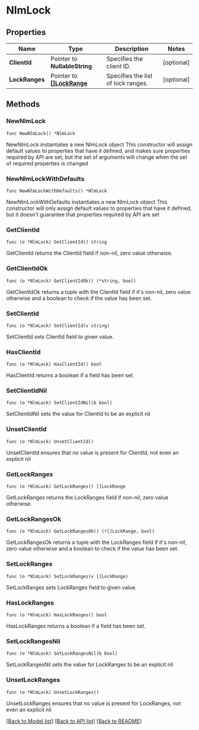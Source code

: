 # NlmLock

## Properties

Name | Type | Description | Notes
------------ | ------------- | ------------- | -------------
**ClientId** | Pointer to **NullableString** | Specifies the client ID. | [optional] 
**LockRanges** | Pointer to [**[]LockRange**](LockRange.md) | Specifies the list of lock ranges. | [optional] 

## Methods

### NewNlmLock

`func NewNlmLock() *NlmLock`

NewNlmLock instantiates a new NlmLock object
This constructor will assign default values to properties that have it defined,
and makes sure properties required by API are set, but the set of arguments
will change when the set of required properties is changed

### NewNlmLockWithDefaults

`func NewNlmLockWithDefaults() *NlmLock`

NewNlmLockWithDefaults instantiates a new NlmLock object
This constructor will only assign default values to properties that have it defined,
but it doesn't guarantee that properties required by API are set

### GetClientId

`func (o *NlmLock) GetClientId() string`

GetClientId returns the ClientId field if non-nil, zero value otherwise.

### GetClientIdOk

`func (o *NlmLock) GetClientIdOk() (*string, bool)`

GetClientIdOk returns a tuple with the ClientId field if it's non-nil, zero value otherwise
and a boolean to check if the value has been set.

### SetClientId

`func (o *NlmLock) SetClientId(v string)`

SetClientId sets ClientId field to given value.

### HasClientId

`func (o *NlmLock) HasClientId() bool`

HasClientId returns a boolean if a field has been set.

### SetClientIdNil

`func (o *NlmLock) SetClientIdNil(b bool)`

 SetClientIdNil sets the value for ClientId to be an explicit nil

### UnsetClientId
`func (o *NlmLock) UnsetClientId()`

UnsetClientId ensures that no value is present for ClientId, not even an explicit nil
### GetLockRanges

`func (o *NlmLock) GetLockRanges() []LockRange`

GetLockRanges returns the LockRanges field if non-nil, zero value otherwise.

### GetLockRangesOk

`func (o *NlmLock) GetLockRangesOk() (*[]LockRange, bool)`

GetLockRangesOk returns a tuple with the LockRanges field if it's non-nil, zero value otherwise
and a boolean to check if the value has been set.

### SetLockRanges

`func (o *NlmLock) SetLockRanges(v []LockRange)`

SetLockRanges sets LockRanges field to given value.

### HasLockRanges

`func (o *NlmLock) HasLockRanges() bool`

HasLockRanges returns a boolean if a field has been set.

### SetLockRangesNil

`func (o *NlmLock) SetLockRangesNil(b bool)`

 SetLockRangesNil sets the value for LockRanges to be an explicit nil

### UnsetLockRanges
`func (o *NlmLock) UnsetLockRanges()`

UnsetLockRanges ensures that no value is present for LockRanges, not even an explicit nil

[[Back to Model list]](../README.md#documentation-for-models) [[Back to API list]](../README.md#documentation-for-api-endpoints) [[Back to README]](../README.md)



